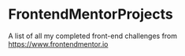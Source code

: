 # FrontendMentorProjects
A list of all my completed front-end challenges from https://www.frontendmentor.io
<br>
